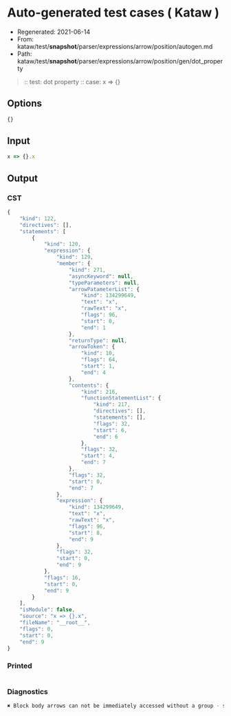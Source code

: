 # Auto-generated test cases ( Kataw )
- Regenerated: 2021-06-14
- From: kataw/test/__snapshot__/parser/expressions/arrow/position/autogen.md
- Path: kataw/test/__snapshot__/parser/expressions/arrow/position/gen/dot_property
> :: test: dot property
> :: case: x => {}
## Options

`````js
{}
`````
## Input

`````js
x => {}.x
`````
## Output

### CST

```javascript
{
    "kind": 122,
    "directives": [],
    "statements": [
        {
            "kind": 120,
            "expression": {
                "kind": 129,
                "member": {
                    "kind": 271,
                    "asyncKeyword": null,
                    "typeParameters": null,
                    "arrowPatameterList": {
                        "kind": 134299649,
                        "text": "x",
                        "rawText": "x",
                        "flags": 96,
                        "start": 0,
                        "end": 1
                    },
                    "returnType": null,
                    "arrowToken": {
                        "kind": 10,
                        "flags": 64,
                        "start": 1,
                        "end": 4
                    },
                    "contents": {
                        "kind": 216,
                        "functionStatementList": {
                            "kind": 217,
                            "directives": [],
                            "statements": [],
                            "flags": 32,
                            "start": 6,
                            "end": 6
                        },
                        "flags": 32,
                        "start": 4,
                        "end": 7
                    },
                    "flags": 32,
                    "start": 0,
                    "end": 7
                },
                "expression": {
                    "kind": 134299649,
                    "text": "x",
                    "rawText": "x",
                    "flags": 96,
                    "start": 8,
                    "end": 9
                },
                "flags": 32,
                "start": 0,
                "end": 9
            },
            "flags": 16,
            "start": 0,
            "end": 9
        }
    ],
    "isModule": false,
    "source": "x => {}.x",
    "fileName": "__root__",
    "flags": 0,
    "start": 0,
    "end": 9
}
```

### Printed

```javascript

```

### Diagnostics

```javascript
✖ Block body arrows can not be immediately accessed without a group - start: 7, end: 8

```


